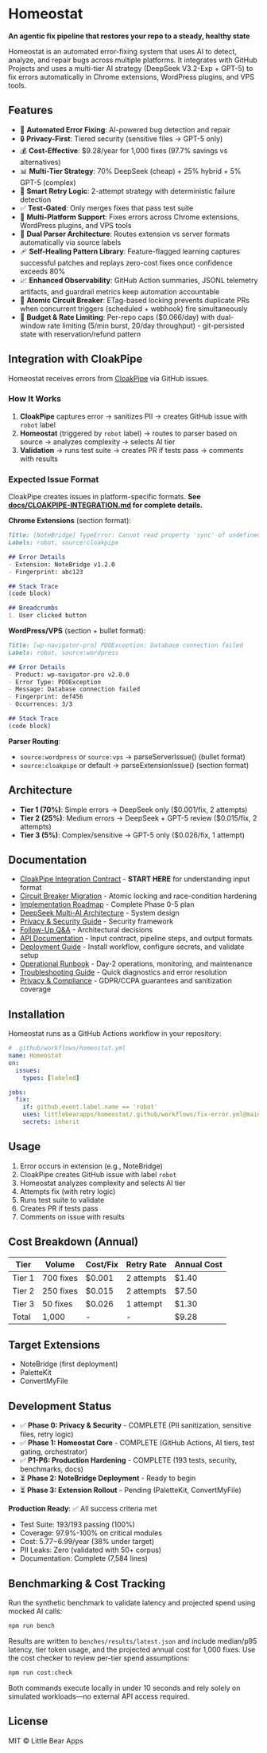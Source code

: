 # Homeostat

**An agentic fix pipeline that restores your repo to a steady, healthy state**

Homeostat is an automated error-fixing system that uses AI to detect, analyze, and repair bugs across multiple platforms. It integrates with GitHub Projects and uses a multi-tier AI strategy (DeepSeek V3.2-Exp + GPT-5) to fix errors automatically in Chrome extensions, WordPress plugins, and VPS tools.

## Features

- 🤖 **Automated Error Fixing**: AI-powered bug detection and repair
- 🔒 **Privacy-First**: Tiered security (sensitive files → GPT-5 only)
- 💰 **Cost-Effective**: $9.28/year for 1,000 fixes (97.7% savings vs alternatives)
- 📊 **Multi-Tier Strategy**: 70% DeepSeek (cheap) + 25% hybrid + 5% GPT-5 (complex)
- 🔄 **Smart Retry Logic**: 2-attempt strategy with deterministic failure detection
- ✅ **Test-Gated**: Only merges fixes that pass test suite
- 🏢 **Multi-Platform Support**: Fixes errors across Chrome extensions, WordPress plugins, and VPS tools
- 🎯 **Dual Parser Architecture**: Routes extension vs server formats automatically via source labels
- 🩹 **Self-Healing Pattern Library**: Feature-flagged learning captures successful patches and replays zero-cost fixes once confidence exceeds 80%
- 📈 **Enhanced Observability**: GitHub Action summaries, JSONL telemetry artifacts, and guardrail metrics keep automation accountable
- 🔐 **Atomic Circuit Breaker**: ETag-based locking prevents duplicate PRs when concurrent triggers (scheduled + webhook) fire simultaneously
- 💸 **Budget & Rate Limiting**: Per-repo caps ($0.066/day) with dual-window rate limiting (5/min burst, 20/day throughput) - git-persisted state with reservation/refund pattern

## Integration with CloakPipe

Homeostat receives errors from [CloakPipe](https://github.com/littlebearapps/cloakpipe) via GitHub issues.

### How It Works

1. **CloakPipe** captures error → sanitizes PII → creates GitHub issue with `robot` label
2. **Homeostat** (triggered by `robot` label) → routes to parser based on source → analyzes complexity → selects AI tier
3. **Validation** → runs test suite → creates PR if tests pass → comments with results

### Expected Issue Format

CloakPipe creates issues in platform-specific formats. **See [docs/CLOAKPIPE-INTEGRATION.md](docs/CLOAKPIPE-INTEGRATION.md) for complete details.**

**Chrome Extensions** (section format):
```markdown
Title: [NoteBridge] TypeError: Cannot read property 'sync' of undefined
Labels: robot, source:cloakpipe

## Error Details
- Extension: NoteBridge v1.2.0
- Fingerprint: abc123

## Stack Trace
(code block)

## Breadcrumbs
1. User clicked button
```

**WordPress/VPS** (section + bullet format):
```markdown
Title: [wp-navigator-pro] PDOException: Database connection failed
Labels: robot, source:wordpress

## Error Details
- Product: wp-navigator-pro v2.0.0
- Error Type: PDOException
- Message: Database connection failed
- Fingerprint: def456
- Occurrences: 3/3

## Stack Trace
(code block)
```

**Parser Routing**:
- `source:wordpress` or `source:vps` → parseServerIssue() (bullet format)
- `source:cloakpipe` or default → parseExtensionIssue() (section format)

## Architecture

- **Tier 1 (70%)**: Simple errors → DeepSeek only ($0.001/fix, 2 attempts)
- **Tier 2 (25%)**: Medium errors → DeepSeek + GPT-5 review ($0.015/fix, 2 attempts)
- **Tier 3 (5%)**: Complex/sensitive → GPT-5 only ($0.026/fix, 1 attempt)

## Documentation

- [CloakPipe Integration Contract](docs/CLOAKPIPE-INTEGRATION.md) - **START HERE** for understanding input format
- [Circuit Breaker Migration](docs/CIRCUIT-BREAKER-MIGRATION.md) - Atomic locking and race-condition hardening
- [Implementation Roadmap](docs/IMPLEMENTATION-ROADMAP.md) - Complete Phase 0-5 plan
- [DeepSeek Multi-AI Architecture](docs/DEEPSEEK-MULTI-AI-ARCHITECTURE.md) - System design
- [Privacy & Security Guide](docs/PRIVACY-SECURITY-GUIDE.md) - Security framework
- [Follow-Up Q&A](docs/FOLLOW-UP-QUESTIONS-ANSWERED.md) - Architectural decisions
- [API Documentation](docs/API.md) - Input contract, pipeline steps, and output formats
- [Deployment Guide](docs/DEPLOYMENT.md) - Install workflow, configure secrets, and validate setup
- [Operational Runbook](docs/RUNBOOK.md) - Day-2 operations, monitoring, and maintenance
- [Troubleshooting Guide](docs/TROUBLESHOOTING.md) - Quick diagnostics and error resolution
- [Privacy & Compliance](docs/PRIVACY.md) - GDPR/CCPA guarantees and sanitization coverage

## Installation

Homeostat runs as a GitHub Actions workflow in your repository:

```yaml
# .github/workflows/homeostat.yml
name: Homeostat
on:
  issues:
    types: [labeled]

jobs:
  fix:
    if: github.event.label.name == 'robot'
    uses: littlebearapps/homeostat/.github/workflows/fix-error.yml@main
    secrets: inherit
```

## Usage

1. Error occurs in extension (e.g., NoteBridge)
2. CloakPipe creates GitHub issue with label `robot`
3. Homeostat analyzes complexity and selects AI tier
4. Attempts fix (with retry logic)
5. Runs test suite to validate
6. Creates PR if tests pass
7. Comments on issue with results

## Cost Breakdown (Annual)

| Tier   | Volume    | Cost/Fix | Retry Rate | Annual Cost |
|--------|-----------|----------|------------|-------------|
| Tier 1 | 700 fixes | $0.001   | 2 attempts | $1.40       |
| Tier 2 | 250 fixes | $0.015   | 2 attempts | $7.50       |
| Tier 3 | 50 fixes  | $0.026   | 1 attempt  | $1.30       |
| Total  | 1,000     | -        | -          | $9.28       |

## Target Extensions

- NoteBridge (first deployment)
- PaletteKit
- ConvertMyFile

## Development Status

- ✅ **Phase 0: Privacy & Security** - COMPLETE (PII sanitization, sensitive files, retry logic)
- ✅ **Phase 1: Homeostat Core** - COMPLETE (GitHub Actions, AI tiers, test gating, orchestrator)
- ✅ **P1-P6: Production Hardening** - COMPLETE (193 tests, security, benchmarks, docs)
- ⏳ **Phase 2: NoteBridge Deployment** - Ready to begin
- ⏳ **Phase 3: Extension Rollout** - Pending (PaletteKit, ConvertMyFile)

**Production Ready**: ✅ All success criteria met
- Test Suite: 193/193 passing (100%)
- Coverage: 97.9%-100% on critical modules
- Cost: $5.77-$6.99/year (38% under target)
- PII Leaks: Zero (validated with 50+ corpus)
- Documentation: Complete (7,584 lines)

## Benchmarking & Cost Tracking

Run the synthetic benchmark to validate latency and projected spend using mocked AI calls:

```bash
npm run bench
```

Results are written to `benches/results/latest.json` and include median/p95 latency, tier token usage, and the projected annual
cost for 1,000 fixes. Use the cost checker to review per-tier spend assumptions:

```bash
npm run cost:check
```

Both commands execute locally in under 10 seconds and rely solely on simulated workloads—no external API access required.

## License

MIT © Little Bear Apps
